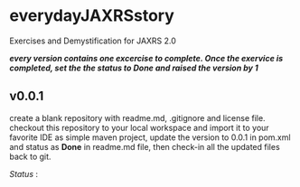# everydayJAXRSstory
Exercises and Demystification for JAXRS 2.0

_**every version contains one excercise to complete. Once the exervice is completed, set the the status to **Done** and raised the version by 1**_

## v0.0.1
create a blank repository with readme.md, .gitignore and license file. checkout this repository to your local workspace and import it to your	favorite IDE as simple maven project, update the version to 0.0.1 in pom.xml and status as **Done** in readme.md file, then check-in all the updated files back to git.

_Status_ :
